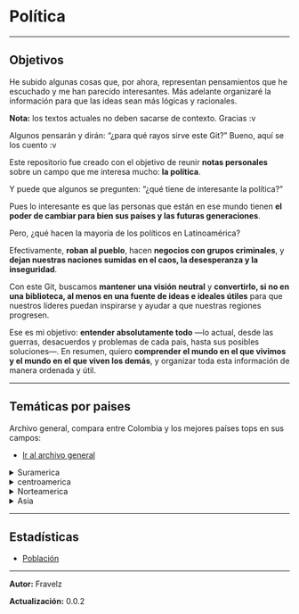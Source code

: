 # Política

---

<!-- * Objetivos ************************************************* -->

## Objetivos

He subido algunas cosas que, por ahora, representan pensamientos que he escuchado y me han parecido interesantes. Más adelante organizaré la información para que las ideas sean más lógicas y racionales.

**Nota:** los textos actuales no deben sacarse de contexto. Gracias :v

Algunos pensarán y dirán: “¿para qué rayos sirve este Git?” Bueno, aquí se los cuento :v

Este repositorio fue creado con el objetivo de reunir **notas personales** sobre un campo que me interesa mucho: **la política**.

Y puede que algunos se pregunten: “¿qué tiene de interesante la política?”

Pues lo interesante es que las personas que están en ese mundo tienen **el poder de cambiar para bien sus países y las futuras generaciones**.

Pero, ¿qué hacen la mayoría de los políticos en Latinoamérica?

Efectivamente, **roban al pueblo**, hacen **negocios con grupos criminales**, y **dejan nuestras naciones sumidas en el caos, la desesperanza y la inseguridad**.

Con este Git, buscamos **mantener una visión neutral** y **convertirlo, si no en una biblioteca, al menos en una fuente de ideas e ideales útiles** para que nuestros líderes puedan inspirarse y ayudar a que nuestras regiones progresen.

Ese es mi objetivo: **entender absolutamente todo** —lo actual, desde las guerras, desacuerdos y problemas de cada país, hasta sus posibles soluciones—.
En resumen, quiero **comprender el mundo en el que vivimos y el mundo en el que viven los demás**, y organizar toda esta información de manera ordenada y útil.

---

<!-- * Temáticas ************************************************* -->

## Temáticas por paises

Archivo general, compara entre Colombia y los mejores países tops en sus campos:

- [Ir al archivo general](./general.md)

<!-- ** Area 1 *************************************************** -->

<details>

<summary>Suramerica</summary>

- [Colombia](./1.Paises/1.suramerica/Colombia.md)
- [Ecuador](./1.Paises/1.suramerica/Ecuador.md)
- [...](./)

</details>

<!-- ** Area 2 *************************************************** -->

<details>

<summary>centroamerica</summary>

- [...](./)

</details>

<!-- ** Area 3 *************************************************** -->

<details>

<summary>Norteamerica</summary>

- [...](./)

</details>

<!-- ** Area 3 *************************************************** -->

<details>

<summary>Asia</summary>

- [China](./1.Paises/2.asiaticos/China.md)
- [Corea del Sur](./1.Paises/2.asiaticos/Corea-del-Sur.md)

</details>

<!-- ************************************************************* -->

---

## Estadísticas

- [Población](./2.Estadistica/poblacion.md)

---

**Autor:** Fravelz

**Actualización:** 0.0.2
